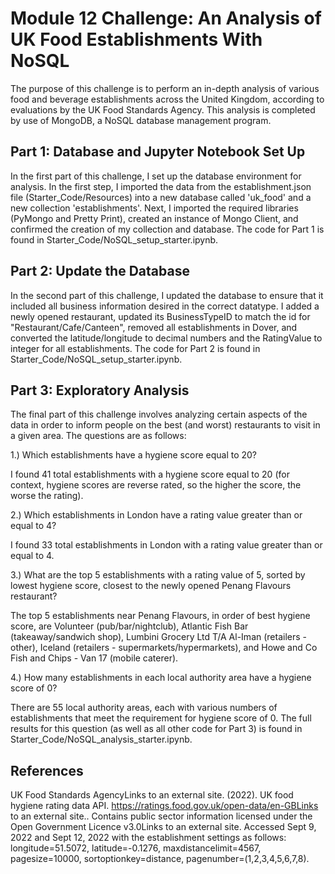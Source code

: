 # Module 12 Challenge: An Analysis of UK Food Establishments With NoSQL
The purpose of this challenge is to perform an in-depth analysis of various food and beverage establishments across the United Kingdom, according to evaluations by the UK Food Standards Agency. This analysis is completed by use of MongoDB, a NoSQL database management program. 

## Part 1: Database and Jupyter Notebook Set Up
In the first part of this challenge, I set up the database environment for analysis. In the first step, I imported the data from the establishment.json file (Starter_Code/Resources) into a new database called 'uk_food' and a new collection 'establishments'. Next, I imported the required libraries (PyMongo and Pretty Print), created an instance of Mongo Client, and confirmed the creation of my collection and database. The code for Part 1 is found in Starter_Code/NoSQL_setup_starter.ipynb.

## Part 2: Update the Database
In the second part of this challenge, I updated the database to ensure that it included all business information desired in the correct datatype. I added a newly opened restaurant, updated its BusinessTypeID to match the id for "Restaurant/Cafe/Canteen", removed all establishments in Dover, and converted the latitude/longitude to decimal numbers and the RatingValue to integer for all establishments. The code for Part 2 is found in Starter_Code/NoSQL_setup_starter.ipynb.

## Part 3: Exploratory Analysis
The final part of this challenge involves analyzing certain aspects of the data in order to inform people on the best (and worst) restaurants to visit in a given area. The questions are as follows:

1.) Which establishments have a hygiene score equal to 20?

I found 41 total establishments with a hygiene score equal to 20 (for context, hygiene scores are reverse rated, so the higher the score, the worse the rating).

2.) Which establishments in London have a rating value greater than or equal to 4?

I found 33 total establishments in London with a rating value greater than or equal to 4.

3.) What are the top 5 establishments with a rating value of 5, sorted by lowest hygiene score, closest to the newly opened Penang Flavours restaurant?

The top 5 establishments near Penang Flavours, in order of best hygiene score, are Volunteer (pub/bar/nightclub), Atlantic Fish Bar (takeaway/sandwich shop), Lumbini Grocery Ltd T/A Al-Iman (retailers - other), Iceland (retailers - supermarkets/hypermarkets), and Howe and Co Fish and Chips - Van 17 (mobile caterer).

4.) How many establishments in each local authority area have a hygiene score of 0?

There are 55 local authority areas, each with various numbers of establishments that meet the requirement for hygiene score of 0. The full results for this question (as well as all other code for Part 3) is found in Starter_Code/NoSQL_analysis_starter.ipynb. 

## References
UK Food Standards AgencyLinks to an external site. (2022). UK food hygiene rating data API. https://ratings.food.gov.uk/open-data/en-GBLinks to an external site.. Contains public sector information licensed under the Open Government Licence v3.0Links to an external site.
Accessed Sept 9, 2022 and Sept 12, 2022 with the establishment settings as follows: longitude=51.5072, latitude=-0.1276, maxdistancelimit=4567, pagesize=10000, sortoptionkey=distance, pagenumber=(1,2,3,4,5,6,7,8).
